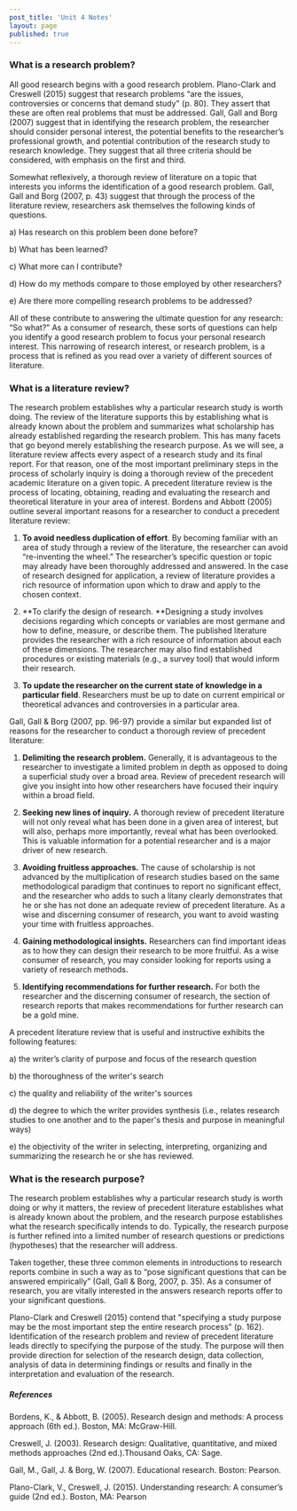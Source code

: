 ```yaml
---
post_title: 'Unit 4 Notes'
layout: page
published: true
---
```


### What is a research problem?

All good research begins with a good research problem. Plano-Clark and Creswell \(2015\) suggest that research problems “are the issues, controversies or concerns that demand study" \(p. 80\). They assert that these are often real problems that must be addressed. Gall, Gall and Borg \(2007\) suggest that in identifying the research problem, the researcher should consider personal interest, the potential benefits to the researcher’s professional growth, and potential contribution of the research study to research knowledge. They suggest that all three criteria should be considered, with emphasis on the first and third.

Somewhat reflexively, a thorough review of literature on a topic that interests you informs the identification of a good research problem. Gall, Gall and Borg \(2007, p. 43\) suggest that through the process of the literature review, researchers ask themselves the following kinds of questions.

a\) Has research on this problem been done before?

b\) What has been learned?

c\) What more can I contribute?

d\) How do my methods compare to those employed by other researchers?

e\) Are there more compelling research problems to be addressed?

All of these contribute to answering the ultimate question for any research: “So what?” As a consumer of research, these sorts of questions can help you identify a good research problem to focus your personal research interest. This narrowing of research interest, or research problem, is a process that is refined as you read over a variety of different sources of literature.

### What is a literature review?

The research problem establishes why a particular research study is worth doing. The review of the literature supports this by establishing what is already known about the problem and summarizes what scholarship has already established regarding the research problem. This has many facets that go beyond merely establishing the research purpose. As we will see, a literature review affects every aspect of a research study and its final report. For that reason, one of the most important preliminary steps in the process of scholarly inquiry is doing a thorough review of the precedent academic literature on a given topic. A precedent literature review is the process of locating, obtaining, reading and evaluating the research and theoretical literature in your area of interest. Bordens and Abbott \(2005\) outline several important reasons for a researcher to conduct a precedent literature review:

1. **To avoid needless duplication of effort**. By becoming familiar with an area of study through a review of the literature, the researcher can avoid “re-inventing the wheel.”  The researcher’s specific question or topic may already have been thoroughly addressed and answered. In the case of research designed for application, a review of literature provides a rich resource of information upon which to draw and apply to the chosen context.

2. **To clarify the design of research. **Designing a study involves decisions regarding which concepts or variables are most germane and how to define, measure, or describe them. The published literature provides the researcher with a rich resource of information about each of these dimensions. The researcher may also find established procedures or existing materials \(e.g., a survey tool\) that would inform their research.

3. **To update the researcher on the current state of knowledge in a particular field**. Researchers must be up to date on current empirical or theoretical advances and controversies in a particular area.

Gall, Gall & Borg \(2007, pp. 96-97\) provide a similar but expanded list of reasons for the researcher to conduct a thorough review of precedent literature:

1. **Delimiting the research problem.** Generally, it is advantageous to the researcher to investigate a limited problem in depth as opposed to doing a superficial study over a broad area. Review of precedent research will give you insight into how other researchers have focused their inquiry within a broad field.

2. **Seeking new lines of inquiry.**  A thorough review of precedent literature will not only reveal what has been done in a given area of interest, but will also, perhaps more importantly, reveal what has been overlooked. This is valuable information for a potential researcher and is a major driver of new research.

3. **Avoiding fruitless approaches.** The cause of scholarship is not advanced by the multiplication of research studies based on the same methodological paradigm that continues to report no significant effect, and the researcher who adds to such a litany clearly demonstrates that he or she has not done an adequate review of precedent literature.  As a wise and discerning consumer of research, you want to avoid wasting your time with fruitless approaches.

4. **Gaining methodological insights.** Researchers can find important ideas as to how they can design their research to be more fruitful. As a wise consumer of research, you may consider looking for reports using a variety of research methods.

5. **Identifying recommendations for further research.**  For both the researcher and the discerning consumer of research, the section of research reports that makes recommendations for further research can be a gold mine.

A precedent literature review that is useful and instructive exhibits the following features:

a\) the writer’s clarity of purpose and focus of the research question

b\) the thoroughness of the writer's search

c\) the quality and reliability of the writer's sources

d\) the degree to which the writer provides synthesis \(i.e., relates research studies to one another and to the paper's thesis and purpose in meaningful ways\)

e\) the objectivity of the writer in selecting, interpreting, organizing and summarizing the research he or she has reviewed.

### What is the research purpose?

The research problem establishes why a particular research study is worth doing or why it matters, the review of precedent literature establishes what is already known about the problem, and the research purpose establishes what the research specifically intends to do. Typically, the research purpose is further refined into a limited number of research questions or predictions \(hypotheses\) that the researcher will address.

Taken together, these three common elements in introductions to research reports combine in such a way as to “pose significant questions that can be answered empirically” \(Gall, Gall & Borg, 2007, p. 35\).  As a consumer of research, you are vitally interested in the answers research reports offer to your significant questions.

Plano-Clark and Creswell \(2015\) contend that "specifying a study purpose may be the most important step the entire research process" \(p. 162\).  Identification of the research problem and review of precedent literature leads directly to specifying the purpose of the study. The purpose will then provide direction for selection of the research design, data collection, analysis of data in determining findings or results and finally in the interpretation and evaluation of the research.

##### References

Bordens, K., & Abbott, B. \(2005\). Research design and methods:  A process approach \(6th ed.\). Boston, MA: McGraw-Hill.

Creswell, J. \(2003\). Research design: Qualitative, quantitative, and mixed methods approaches \(2nd ed.\).Thousand Oaks, CA:  Sage.

Gall, M., Gall, J. & Borg, W.  \(2007\). Educational research. Boston: Pearson.

Plano-Clark, V., Creswell, J. \(2015\). Understanding research: A consumer’s guide \(2nd ed.\). Boston, MA: Pearson

